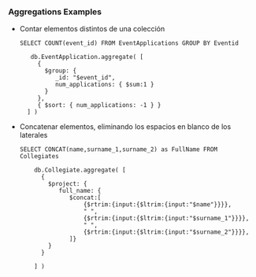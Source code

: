 ### Aggregations Examples

- Contar elementos distintos de una colección 
    
    ``` SELECT COUNT(event_id) FROM EventApplications GROUP BY Eventid ```

    ``` 
       db.EventApplication.aggregate( [
         {
           $group: {
              _id: "$event_id",
              num_applications: { $sum:1 }
           }
         },
         { $sort: { num_applications: -1 } }
      ] )    
  
    ```

- Concatenar elementos, eliminando los espacios en blanco de los laterales
    
    ``` SELECT CONCAT(name,surname_1,surname_2) as FullName FROM Collegiates ```
  
    ```
        db.Collegiate.aggregate( [
          {
            $project: {
               full_name: {
                  $concat:[
                      {$rtrim:{input:{$ltrim:{input:"$name"}}}},
                      " ",
                      {$rtrim:{input:{$ltrim:{input:"$surname_1"}}}},
                      " ",
                      {$rtrim:{input:{$ltrim:{input:"$surname_2"}}}},
                  ]}
            }
          }
          
        ] )
   ```